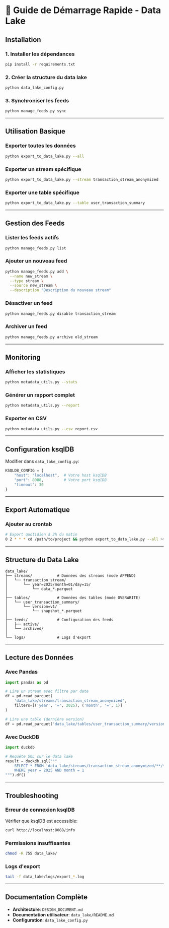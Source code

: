 # 🚀 Guide de Démarrage Rapide - Data Lake

## Installation

### 1. Installer les dépendances

```bash
pip install -r requirements.txt
```

### 2. Créer la structure du data lake

```bash
python data_lake_config.py
```

### 3. Synchroniser les feeds

```bash
python manage_feeds.py sync
```

---

## Utilisation Basique

### Exporter toutes les données

```bash
python export_to_data_lake.py --all
```

### Exporter un stream spécifique

```bash
python export_to_data_lake.py --stream transaction_stream_anonymized
```

### Exporter une table spécifique

```bash
python export_to_data_lake.py --table user_transaction_summary
```

---

## Gestion des Feeds

### Lister les feeds actifs

```bash
python manage_feeds.py list
```

### Ajouter un nouveau feed

```bash
python manage_feeds.py add \
  --name new_stream \
  --type stream \
  --source new_stream \
  --description "Description du nouveau stream"
```

### Désactiver un feed

```bash
python manage_feeds.py disable transaction_stream
```

### Archiver un feed

```bash
python manage_feeds.py archive old_stream
```

---

## Monitoring

### Afficher les statistiques

```bash
python metadata_utils.py --stats
```

### Générer un rapport complet

```bash
python metadata_utils.py --report
```

### Exporter en CSV

```bash
python metadata_utils.py --csv report.csv
```

---

## Configuration ksqlDB

Modifier dans `data_lake_config.py`:

```python
KSQLDB_CONFIG = {
    "host": "localhost",  # Votre host ksqlDB
    "port": 8088,         # Votre port ksqlDB
    "timeout": 30
}
```

---

## Export Automatique

### Ajouter au crontab

```bash
# Export quotidien à 2h du matin
0 2 * * * cd /path/to/project && python export_to_data_lake.py --all >> logs/export.log 2>&1
```

---

## Structure du Data Lake

```
data_lake/
├── streams/           # Données des streams (mode APPEND)
│   └── transaction_stream/
│       └── year=2025/month=01/day=15/
│           └── data_*.parquet
│
├── tables/            # Données des tables (mode OVERWRITE)
│   └── user_transaction_summary/
│       └── version=v1/
│           └── snapshot_*.parquet
│
├── feeds/             # Configuration des feeds
│   ├── active/
│   └── archived/
│
└── logs/              # Logs d'export
```

---

## Lecture des Données

### Avec Pandas

```python
import pandas as pd

# Lire un stream avec filtre par date
df = pd.read_parquet(
    'data_lake/streams/transaction_stream_anonymized',
    filters=[('year', '=', 2025), ('month', '=', 1)]
)

# Lire une table (dernière version)
df = pd.read_parquet('data_lake/tables/user_transaction_summary/version=v1')
```

### Avec DuckDB

```python
import duckdb

# Requête SQL sur le data lake
result = duckdb.sql("""
    SELECT * FROM 'data_lake/streams/transaction_stream_anonymized/**/*.parquet'
    WHERE year = 2025 AND month = 1
""").df()
```

---

## Troubleshooting

### Erreur de connexion ksqlDB

Vérifier que ksqlDB est accessible:

```bash
curl http://localhost:8088/info
```

### Permissions insuffisantes

```bash
chmod -R 755 data_lake/
```

### Logs d'export

```bash
tail -f data_lake/logs/export_*.log
```

---

## Documentation Complète

- **Architecture**: `DESIGN_DOCUMENT.md`
- **Documentation utilisateur**: `data_lake/README.md`
- **Configuration**: `data_lake_config.py`
